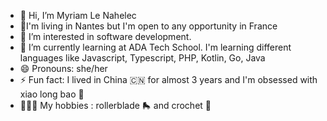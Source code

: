 - 👋 Hi, I’m Myriam Le Nahelec
- 📍I'm living in Nantes but I'm open to any opportunity in France 
- 👀 I’m interested in software development. 
- 🌱 I’m currently learning at ADA Tech School. I'm learning  different languages like Javascript, Typescript, PHP, Kotlin, Go, Java
- 😄 Pronouns: she/her
- ⚡ Fun fact: I lived in China 🇨🇳 for almost 3 years and I'm obsessed with xiao long bao 🥟
- 🤸🏾‍♀️ My hobbies : rollerblade 🛼 and crochet 🧶 

<!---
MyriamLeNahelec/MyriamLeNahelec is a ✨ special ✨ repository because its `README.md` (this file) appears on your GitHub profile.
You can click the Preview link to take a look at your changes.
--->
